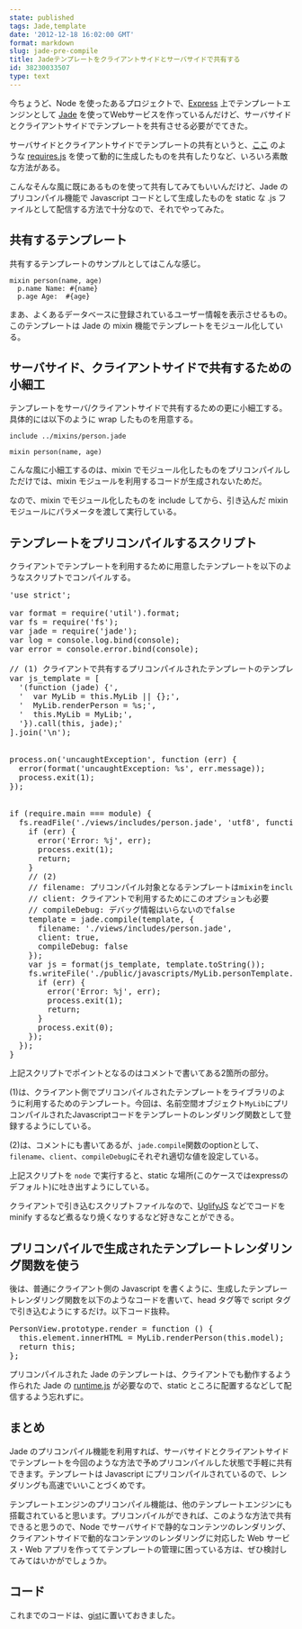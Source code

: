 ```yaml
---
state: published
tags: Jade,template
date: '2012-12-18 16:02:00 GMT'
format: markdown
slug: jade-pre-compile
title: Jadeテンプレートをクライアントサイドとサーバサイドで共有する
id: 38230033507
type: text
---
```

今ちょうど、Node を使ったあるプロジェクトで、[Express][express] 上でテンプレートエンジンとして [Jade][jade] を使ってWebサービスを作っているんだけど、サーバサイドとクライアントサイドでテンプレートを共有させる必要がでてきた。

サーバサイドとクライアントサイドでテンプレートの共有というと、[ここ][amd] のような [requires.js][requirejs] を使って動的に生成したものを共有したりなど、いろいろ素敵な方法がある。

こんなそんな風に既にあるものを使って共有してみてもいいんだけど、Jade のプリコンパイル機能で Javascript コードとして生成したものを static な \.js ファイルとして配信する方法で十分なので、それでやってみた。


共有するテンプレート
--------------------
共有するテンプレートのサンプルとしてはこんな感じ。

    mixin person(name, age)
      p.name Name: #{name}
      p.age Age:  #{age}

まあ、よくあるデータベースに登録されているユーザー情報を表示させるもの。このテンプレートは Jade の mixin 機能でテンプレートをモジュール化している。


サーバサイド、クライアントサイドで共有するための小細工
------------------------------------------------------
テンプレートをサーバ/クライアントサイドで共有するための更に小細工する。具体的には以下のように wrap したものを用意する。

    include ../mixins/person.jade

    mixin person(name, age)

こんな風に小細工するのは、mixin でモジュール化したものをプリコンパイルしただけでは、mixin モジュールを利用するコードが生成されないためだ。

なので、mixin でモジュール化したものを include してから、引き込んだ mixin モジュールにパラメータを渡して実行している。


テンプレートをプリコンパイルするスクリプト
------------------------------------------
クライアントでテンプレートを利用するために用意したテンプレートを以下のようなスクリプトでコンパイルする。

<pre class="prettyprint linenums">
'use strict';

var format = require('util').format;
var fs = require('fs');
var jade = require('jade');
var log = console.log.bind(console);
var error = console.error.bind(console);

// (1) クライアントで共有するプリコンパイルされたテンプレートのテンプレート
var js_template = [
  '(function (jade) {',
  '  var MyLib = this.MyLib || {};',
  '  MyLib.renderPerson = %s;',
  '  this.MyLib = MyLib;',
  '}).call(this, jade);'
].join('\n');


process.on('uncaughtException', function (err) {
  error(format('uncaughtException: %s', err.message));
  process.exit(1);
});


if (require.main === module) {
  fs.readFile('./views/includes/person.jade', 'utf8', function (err, template) {
    if (err) {
      error('Error: %j', err);
      process.exit(1);
      return;
    }
    // (2)
    // filename: プリコンパイル対象となるテンプレートはmixinをincludeしているのでこのオプションは必要
    // client: クライアントで利用するためにこのオプションも必要
    // compileDebug: デバッグ情報はいらないのでfalse
    template = jade.compile(template, {
      filename: './views/includes/person.jade', 
      client: true,
      compileDebug: false 
    });
    var js = format(js_template, template.toString());
    fs.writeFile('./public/javascripts/MyLib.personTemplate.js', js, function (err) {
      if (err) {
        error('Error: %j', err);
        process.exit(1);
        return;
      }
      process.exit(0);
    });
  });
}
</pre>

上記スクリプトでポイントとなるのはコメントで書いてある2箇所の部分。

(1)は、クライアント側でプリコンパイルされたテンプレートをライブラリのように利用するためのテンプレート。今回は、名前空間オブジェクト`MyLib`にプリコンパイルされたJavascriptコードをテンプレートのレンダリング関数として登録するようにしている。

(2)は、コメントにも書いてあるが、`jade.compile`関数のoptionとして、`filename`、`client`、`compileDebug`にそれぞれ適切な値を設定している。

上記スクリプトを `node` で実行すると、static な場所(このケースではexpressのデフォルト)に吐き出すようにしている。

クライアントで引き込むスクリプトファイルなので、[UglifyJS][UglifyJS] などでコードを minify するなど煮るなり焼くなりするなど好きなことができる。



プリコンパイルで生成されたテンプレートレンダリング関数を使う
------------------------------------------------------------
後は、普通にクライアント側の Javascript を書くように、生成したテンプレートレンダリング関数を以下のようなコードを書いて、head タグ等で script タグで引き込むようにするだけ。以下コード抜粋。

<pre class="prettyprint">
PersonView.prototype.render = function () {
  this.element.innerHTML = MyLib.renderPerson(this.model);
  return this;
};
</pre>

プリコンパイルされた Jade のテンプレートは、クライアントでも動作するよう作られた Jade の [runtime.js][runtime] が必要なので、static ところに配置するなどして配信するよう忘れずに。


まとめ
-----
Jade のプリコンパイル機能を利用すれば、サーバサイドとクライアントサイドでテンプレートを今回のような方法で予めプリコンパイルした状態で手軽に共有できます。テンプレートは Javascript にプリコンパイルされているので、レンダリングも高速でいいことづくめです。

テンプレートエンジンのプリコンパイル機能は、他のテンプレートエンジンにも搭載されていると思います。プリコンパイルができれば、このような方法で共有できると思うので、Node でサーバサイドで静的なコンテンツのレンダリング、クライアントサイドで動的なコンテンツのレンダリングに対応した Web サービス・Web アプリを作っててテンプレートの管理に困っている方は、ぜひ検討してみてはいかがでしょうか。


コード
-----
これまでのコードは、[gist][gist]に置いておきました。


[jade]: http://jade-lang.com/
[express]: http://expressjs.com/
[amd]: https://github.com/mysociety/node-jade-amd
[requirejs]: http://requirejs.org
[runtime]: https://github.com/visionmedia/jade/blob/master/runtime.js
[UglifyJS]: https://github.com/mishoo/UglifyJS/
[gist]: https://gist.github.com/4259804
